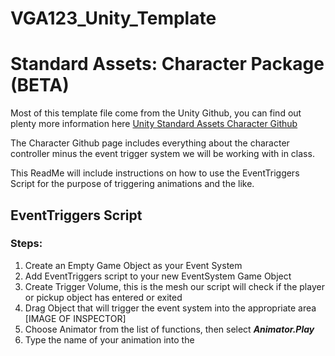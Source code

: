 # VGA123_Unity_Template


# Standard Assets: Character Package (BETA)

Most of this template file come from the Unity Github, you can find out plenty more information here [Unity Standard Assets Character Github](https://github.com/Unity-Technologies/Standard-Assets-Characters) 

The Character Github page includes everything about the character controller minus the event trigger system we will be working with in class. 

This ReadMe will include instructions on how to use the EventTriggers Script for the purpose of triggering animations and the like. 

## EventTriggers Script
### Steps: ###

 1. Create an Empty Game Object as your Event System
 2. Add EventTriggers script to your new EventSystem Game Object
 3. Create Trigger Volume, this is the mesh our script will check if the player or pickup object has entered or exited 
 4. Drag Object that will trigger the event system into the appropriate area [IMAGE OF INSPECTOR] 
 5. Choose Animator from the list of functions, then select ***Animator.Play***
 6. Type the name of your animation into the 

 

<!--stackedit_data:
eyJoaXN0b3J5IjpbLTk4NjA0MjY1MV19
-->